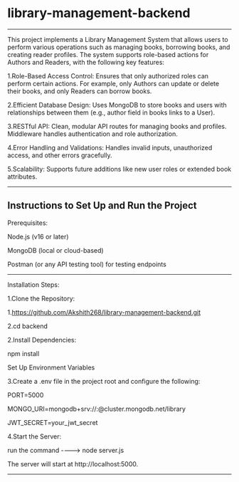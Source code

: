 # library-management-backend
--------------------------------------------------------------------------------------------------------------------
This project implements a Library Management System that allows users to perform various operations such as managing books, borrowing books, and creating reader profiles. The system supports role-based actions for Authors and Readers, with the following key features:


1.Role-Based Access Control:
Ensures that only authorized roles can perform certain actions.
For example, only Authors can update or delete their books, and only Readers can borrow books.

2.Efficient Database Design:
Uses MongoDB to store books and users with relationships between them (e.g., author field in books links to a User).

3.RESTful API:
Clean, modular API routes for managing books and profiles.
Middleware handles authentication and role authorization.

4.Error Handling and Validations:
Handles invalid inputs, unauthorized access, and other errors gracefully.

5.Scalability:
Supports future additions like new user roles or extended book attributes.



-----------------------------------------------------------------------------------------------------------------


Instructions to Set Up and Run the Project
-------------------------------------------------------------------

Prerequisites:

Node.js (v16 or later)

MongoDB (local or cloud-based)

Postman (or any API testing tool) for testing endpoints

--------------------------------------------------------------------
Installation Steps:

1.Clone the Repository:

1.https://github.com/Akshith268/library-management-backend.git

2.cd backend

2.Install Dependencies:

npm install

Set Up Environment Variables


3.Create a .env file in the project root and configure the following:

PORT=5000

MONGO_URI=mongodb+srv://<username>:<password>@cluster.mongodb.net/library

JWT_SECRET=your_jwt_secret


4.Start the Server:

run the command ----> node server.js

The server will start at http://localhost:5000.

--------------------------------------------------------------------------------------------------------------------



